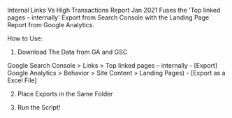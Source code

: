 Internal Links Vs High Transactions Report Jan 2021
Fuses the 'Top linked pages – internally' Export from Search Console with the Landing Page Report from Google Analytics.

How to Use:

1) Download The Data from GA and GSC

Google Search Console  >  Links  >  Top linked pages – internally - [Export]
Google Analytics > Behavior  >  Site Content  >  Landing Pages) - [Export as a Excel File]

2) Place Exports in the Same Folder

3) Run the Script!